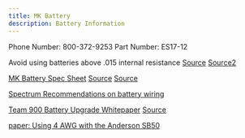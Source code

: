 ```yaml
---
title: MK Battery
description: Battery Information
---
```


Phone Number: 800-372-9253
Part Number: ES17-12

Avoid using batteries above .015 internal resistance [Source](https://www.chiefdelphi.com/t/battery-warning/349310/67) [Source2](https://www.chiefdelphi.com/t/battery-warning/349310/108?u=techplex)

[MK Battery Spec Sheet](mk_battery_specs_eS17-12.pdf)
[Source](https://www.mkbattery.com/application/files/7015/7375/4449/ES17-12.pdf)
[Source](https://www.altestore.com/static/datafiles/Others/ES17-12.pdf)

[Spectrum Recommendations on battery wiring](https://www.chiefdelphi.com/t/battery-warning/349310/71)

[Team 900 Battery Upgrade Whitepaper](team_900_battery_upgrade_whitepaper.pdf)
[Source](https://www.chiefdelphi.com/t/paper-frc-battery-upgrade/161532)

[paper: Using 4 AWG with the Anderson SB50](https://www.chiefdelphi.com/t/paper-using-4-awg-with-the-anderson-sb50/164652)
